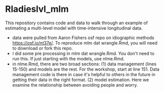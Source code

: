 # Rladieslvl_mlm

This repository contains code and data to walk through an example of estimating a multi-level model with time-intensive longitudinal data.    
- data were pulled from Aaron Fishers osf repo on idiographic methods https://osf.io/nt37e/. To reproduce mlm dat wrangle.Rmd, you will need to download or fork this repo.
- I did some pre processing in mlm dat wrangle.Rmd. You don't need to run this. If just starting with the models, use nlme.Rmd.
- in nlme.Rmd, there are two broad sections: (1) data management (lines 15-150) and models are the rest. For the workshop, start at line 151. Data management code is there in case it's helpful to others in the future in getting their data in the right format. (2) model estimation. Here we examine the relationship between avoiding people and worry.